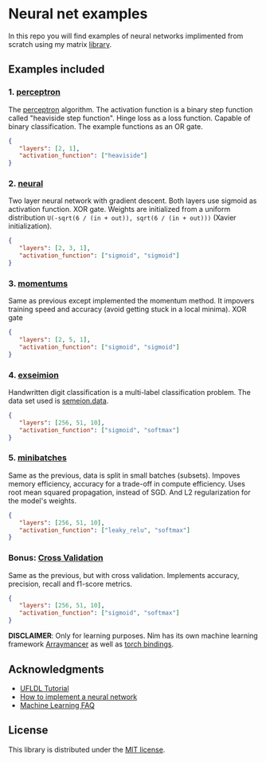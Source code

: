 # Neural net examples

In this repo  you will find examples of neural networks implimented from scratch using
my matrix [library](https://github.com/b3liever/manu).

## Examples included

### 1. [perceptron](perceptron.nim)

The [perceptron](https://en.wikipedia.org/wiki/Perceptron) algorithm.
The activation function is a binary step function called "heaviside step
function". Hinge loss as a loss function. Capable of binary
classification. The example functions as an OR gate.

```json
{
   "layers": [2, 1],
   "activation_function": ["heaviside"]
}
```

### 2. [neural](neural.nim)

Two layer neural network with gradient descent. Both layers use sigmoid as
activation function. XOR gate. Weights are initialized from a uniform
distribution ``U(-sqrt(6 / (in + out)), sqrt(6 / (in + out)))`` (Xavier initialization).

```json
{
   "layers": [2, 3, 1],
   "activation_function": ["sigmoid", "sigmoid"]
}
```

### 3. [momentums](momentums.nim)

Same as previous except implemented the momentum method. It impovers training
speed and accuracy (avoid getting stuck in a local minima). XOR gate

```json
{
   "layers": [2, 5, 1],
   "activation_function": ["sigmoid", "sigmoid"]
}
```

### 4. [exseimion](exseimion.nim)

Handwritten digit classification is a multi-label classification problem.
The data set used is [semeion.data](http://archive.ics.uci.edu/ml/machine-learning-databases/semeion/semeion.data).

```json
{
   "layers": [256, 51, 10],
   "activation_function": ["sigmoid", "softmax"]
}
```

### 5. [minibatches](minibatches.nim)

Same as the previous, data is split in small batches (subsets). Impoves memory
efficiency, accuracy for a trade-off in compute efficiency. Uses root mean squared propagation,
instead of SGD. And L2 regularization for the model's weights.

```json
{
   "layers": [256, 51, 10],
   "activation_function": ["leaky_relu", "softmax"]
}
```

### Bonus: [Cross Validation](cross_validation.nim)

Same as the previous, but with cross validation. Implements accuracy,
precision, recall and f1-score metrics.

```json
{
   "layers": [256, 51, 10],
   "activation_function": ["sigmoid", "softmax"]
}
```

**DISCLAIMER**: Only for learning purposes. Nim has its own machine learning
framework [Arraymancer](https://github.com/mratsim/Arraymancer) as well as
[torch bindings](https://github.com/SciNim/flambeau).

## Acknowledgments

- [UFLDL Tutorial](http://ufldl.stanford.edu/tutorial/)
- [How to implement a neural network](https://peterroelants.github.io/posts/neural-network-implementation-part01/)
- [Machine Learning FAQ](https://sebastianraschka.com/faq/index.html)

## License

This library is distributed under the [MIT license](LICENSE).
